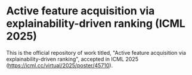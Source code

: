 # Active feature acquisition via explainability-driven ranking (ICML 2025)
This is the official repository of work titled, "Active feature acquisition via explainability-driven ranking", accepted in ICML 2025 (https://icml.cc/virtual/2025/poster/45710).



